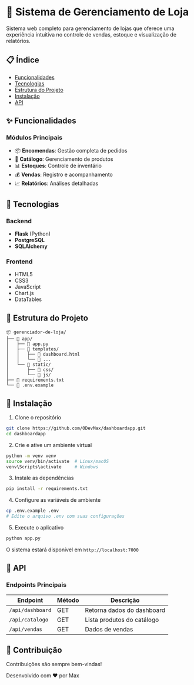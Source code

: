 # 🏪 Sistema de Gerenciamento de Loja

Sistema web completo para gerenciamento de lojas que oferece uma experiência intuitiva no controle de vendas, estoque e visualização de relatórios.



## 📋 Índice

- [Funcionalidades](#-funcionalidades)
- [Tecnologias](#-tecnologias)
- [Estrutura do Projeto](#-estrutura-do-projeto)
- [Instalação](#-instalação)
- [API](#-api)

## ✨ Funcionalidades

### Módulos Principais
- 📦 **Encomendas**: Gestão completa de pedidos
- 📝 **Catálogo**: Gerenciamento de produtos
- 📊 **Estoques**: Controle de inventário
- 💰 **Vendas**: Registro e acompanhamento
- 📈 **Relatórios**: Análises detalhadas

## 🚀 Tecnologias

### Backend
- **Flask** (Python)
- **PostgreSQL**
- **SQLAlchemy**

### Frontend
- HTML5
- CSS3
- JavaScript
- Chart.js
- DataTables

## 📁 Estrutura do Projeto

```
📦 gerenciador-de-loja/
├── 📂 app/
│   ├── 📜 app.py
│   ├── 📂 templates/
│   │   ├── 📜 dashboard.html
│   │   └── 📜 ...
│   └── 📂 static/
│       ├── 📂 css/
│       └── 📂 js/
├── 📜 requirements.txt
└── 📜 .env.example
```

## 🔧 Instalação

1. Clone o repositório
```bash
git clone https://github.com/0DevMax/dashboardapp.git
cd dashboardapp
```

2. Crie e ative um ambiente virtual
```bash
python -m venv venv
source venv/bin/activate  # Linux/macOS
venv\Scripts\activate     # Windows
```

3. Instale as dependências
```bash
pip install -r requirements.txt
```

4. Configure as variáveis de ambiente
```bash
cp .env.example .env
# Edite o arquivo .env com suas configurações
```

5. Execute o aplicativo
```bash
python app.py
```

O sistema estará disponível em `http://localhost:7000`

## 🔌 API

### Endpoints Principais

| Endpoint | Método | Descrição |
|----------|---------|-----------|
| `/api/dashboard` | GET | Retorna dados do dashboard |
| `/api/catalogo` | GET | Lista produtos do catálogo |
| `/api/vendas` | GET | Dados de vendas |


## 👥 Contribuição

Contribuições são sempre bem-vindas!



Desenvolvido com ❤️ por Max
